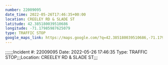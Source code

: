 ```yaml
---
number: 22009095
date_time: 2022-05-26T17:46:35+00:00
location: CREELEY RD & SLADE ST
latitude: 42.385180039510686
longitude: -71.17985987625079
type: TRAFFIC STOP
google_maps_link: https://maps.google.com/?q=42.385180039510686,-71.17985987625079
---
```


;;;;;;Incident #: 22009095  Date: 2022-05-26 17:46:35   Type: TRAFFIC STOP;;;Location: CREELEY RD & SLADE ST;;;
